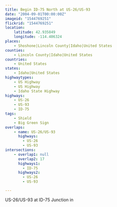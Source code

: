 ```yaml
---
title: Begin ID-75 North at US-26/US-93
date: "2004-09-01T00:00:00Z"
imageid: "1544769251"
flickrid: "1544769251"
location:
    latitude: 42.935849
    longitude: -114.406324
places:
    - Shoshone|Lincoln County|Idaho|United States
counties:
    - Lincoln County|Idaho|United States
countries:
    - United States
states:
    - Idaho|United States
highwaytypes:
    - US Highway
    - US Highway
    - Idaho State Highway
highways:
    - US-26
    - US-93
    - ID-75
tags:
    - Shield
    - Big Green Sign
overlaps:
    - name: US-26/US-93
      highways:
        - US-26
        - US-93
intersections:
    - overlap1: null
      overlap2: 17
      highways1:
        - ID-75
      highways2:
        - US-26
        - US-93

---
```

US-26/US-93 at ID-75 Junction in